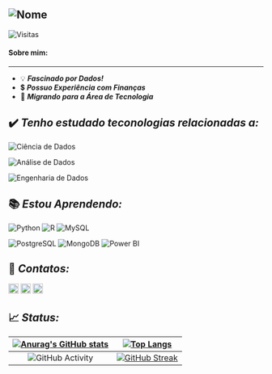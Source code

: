


![Nome](https://fontmeme.com/permalink/220319/3fd7b501e4adffd2c0dcb33d288f55f6.png)
------

![Visitas](https://profile-counter.glitch.me/rigueti-bruno/count.svg)

#### Sobre mim:

------

- 💡 ***Fascinado por Dados!***
- 💲 ***Possuo Experiência com Finanças***
- 🔣 ***Migrando para a Área de Tecnologia***


✔️ ***Tenho estudado teconologias relacionadas a:***
---
![Ciência de Dados](https://img.shields.io/static/v1?label=DS&message=Ciência_de_Dados&color=black&style=flat)

![Análise de Dados](https://img.shields.io/static/v1?label=DA&message=Análise_de_Dados&color=black&style=flat)

![Engenharia de Dados](https://img.shields.io/static/v1?label=DE&message=Engenharia_de_Dados&color=black&style=flat)

📚 ***Estou Aprendendo:***
------
![Python](https://img.shields.io/badge/-Python-333333?style=plastic&logo=python&logoWidth=15&color=000000&labelColor=1C1C1C)  ![R](https://img.shields.io/badge/-LinguagemR-333333?style=plastic&logo=r&logoWidth=15&color=000000&labelColor=1C1C1C)  ![MySQL](https://img.shields.io/badge/-MySQL-333333?style=plastic&logo=mysql&logoWidth=15&color=000000&labelColor=1C1C1C)

![PostgreSQL](https://img.shields.io/badge/-PostgreSQL-333333?style=plastic&logo=postgresql&logoWidth=15&color=000000&labelColor=1C1C1C)  ![MongoDB](https://img.shields.io/badge/-MongoDB-333333?style=plastic&logo=mongodb&logoWidth=15&color=000000&labelColor=1C1C1C)  ![Power BI](https://img.shields.io/badge/-PowerBI-333333?style=plastic&logo=powerbi&logoWidth=15&color=000000&labelColor=1C1C1C)

📧 ***Contatos:***
---
[<img src="https://www.vectorlogo.zone/logos/linkedin/linkedin-icon.svg" title="LinkedIn" target="_blank" alt="LinkedIn" width="20" height="20"/>](https://www.linkedin.com/in/bruno-rigueti-brandao/)
[<img src="https://www.vectorlogo.zone/logos/twitter/twitter-tile.svg"  target="_blank" title="Twitter" alt="Twitter" width="20" height="20"/>](https://twitter.com/rigueti_bruno)
[<img src="https://www.vectorlogo.zone/logos/discordapp/discordapp-tile.svg" target="_blank" title="Discord" alt="Discord" width="20" height="20"/>](http://discordapp.com/users/943678006889685014)



📈 ***Status:***
---
[![Anurag's GitHub stats](https://github-readme-stats.vercel.app/api?username=rigueti-bruno&show_icons=true&theme=gotham&locale=pt-br&hide_border=true)](https://github.com/anuraghazra/github-readme-stats)|[![Top Langs](https://github-readme-stats.vercel.app/api/top-langs/?username=rigueti-bruno&show_icons=true&theme=gotham&locale=pt-br&hide_border=true)](https://github.com/anuraghazra/github-readme-stats)
:---: | :---:
![GitHub Activity](https://activity-graph.herokuapp.com/graph?username=rigueti-bruno&theme=gotham&area=true&hide_border=true&locale=pt-br)|[![GitHub Streak](https://github-readme-streak-stats.herokuapp.com?user=rigueti-bruno&locale=pt-br&theme=gotham&hide_border=true&date_format=M%20j%5B%2C%20Y%5D)](https://git.io/streak-stats)

